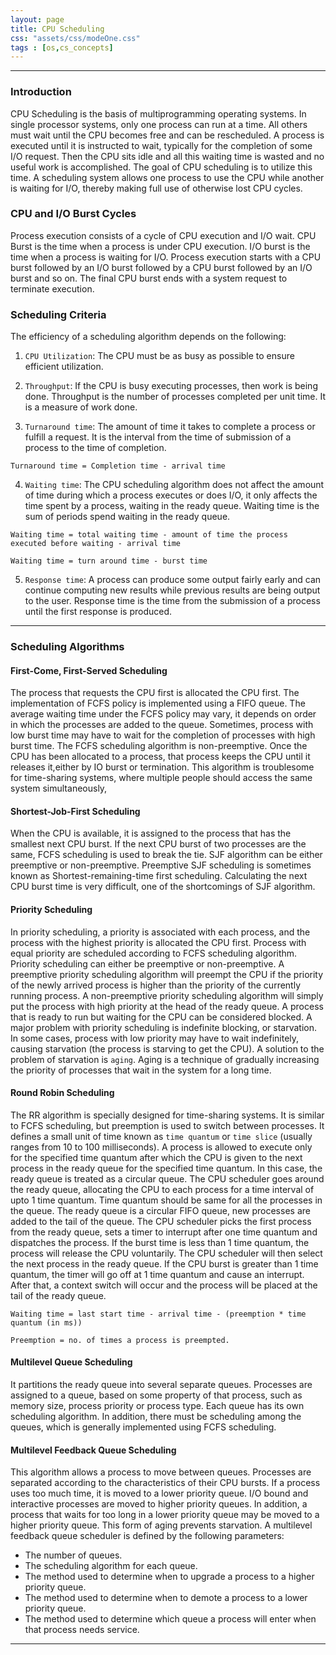 ```yaml
---
layout: page
title: CPU Scheduling
css: "assets/css/modeOne.css"
tags : [os,cs_concepts]
---
```


<hr>

### Introduction

CPU Scheduling is the basis of multiprogramming operating systems. In single processor systems, only one process can run at a time. All others must wait until the CPU becomes free and can be rescheduled. A process is executed until it is instructed to wait, typically for the completion of some I/O request. Then the CPU sits idle and all this waiting time is wasted and no useful work is accomplished. The goal of CPU scheduling is to utilize this time. A scheduling system allows one process to use the CPU while another is waiting for I/O, thereby making full use of otherwise lost CPU cycles.

### CPU and I/O Burst Cycles
Process execution consists of a cycle of CPU execution and I/O wait. CPU Burst is the time when a process is under CPU execution. I/O burst is the time when a process is waiting for I/O. Process execution starts with a CPU burst followed by an I/O burst followed by a CPU burst followed by an I/O burst and so on. The final CPU burst ends with a system request to terminate execution.

### Scheduling Criteria
The efficiency of a scheduling algorithm depends on the following:

1. `CPU Utilization`: The CPU must be as busy as possible to ensure efficient utilization.

2. `Throughput`: If the CPU is busy executing processes, then work is being done. Throughput is the number of processes completed per unit time. It is a measure of work done.

3. `Turnaround time`: The amount of time it takes to complete a process or fulfill a request. It is the interval from the time of submission of a process to the time of completion.
```
Turnaround time = Completion time - arrival time
```

4. `Waiting time`: The CPU scheduling algorithm does not affect the amount of time during which a process executes or does I/O, it only affects the time spent by a process, waiting in the ready queue. Waiting time is the sum of periods spend waiting in the ready queue.
```
Waiting time = total waiting time - amount of time the process executed before waiting - arrival time

Waiting time = turn around time - burst time
```

5. `Response time`: A process can produce some output fairly early and can continue computing new results while previous results are being output to the user. Response time is the time from the submission of a process until the first response is produced.

<hr>

### Scheduling Algorithms

#### First-Come, First-Served Scheduling
The process that requests the CPU first is allocated the CPU first. The implementation of FCFS policy is implemented using a FIFO queue. The average waiting time under the FCFS policy may vary, it depends on order in which the processes are added to the queue. Sometimes, process with low burst time may have to wait for the completion of processes with high burst time. The FCFS scheduling algorithm is non-preemptive. Once the CPU has been allocated to a process, that process keeps the CPU until it releases it,either by IO burst or termination. This algorithm is troublesome for time-sharing systems, where multiple people should access the same system simultaneously, 

#### Shortest-Job-First Scheduling
When the CPU is available, it is assigned to the process that has the smallest next CPU burst. If the next CPU burst of two processes are the same, FCFS scheduling is used to break the tie. SJF algorithm can be either preemptive or non-preemptive. Preemptive SJF scheduling is sometimes known as Shortest-remaining-time first scheduling. Calculating the next CPU burst time is very difficult, one of the shortcomings of SJF algorithm.

#### Priority Scheduling
In priority scheduling, a priority is associated with each process, and the process with the highest priority is allocated the CPU first. Process with equal priority are scheduled according to FCFS scheduling algorithm. Priority scheduling can either be preemptive or non-preemptive. A preemptive priority scheduling algorithm will preempt the CPU if the priority of the newly arrived process is higher than the priority of the currently running process. A non-preemptive priority scheduling algorithm will simply put the process with high priority at the head of the ready queue.
A process that is ready to run but waiting for the CPU can be considered blocked. A major problem with priority scheduling is indefinite blocking, or starvation. In some cases, process with low priority may have to wait indefinitely, causing starvation (the process is starving to get the CPU). A solution to the problem of starvation is `aging`. Aging is a technique of gradually increasing the priority of processes that wait in the system for a long time.

#### Round Robin Scheduling
The RR algorithm is specially designed for time-sharing systems. It is similar to FCFS scheduling, but preemption is used to switch between processes. It defines a small unit of time known as `time quantum` or `time slice` (usually ranges from 10 to 100 milliseconds). A process is allowed to execute only for the specified time quantum after which the CPU is given to the next process in the ready queue for the specified time quantum. In this case, the ready queue is treated as a circular queue. The CPU scheduler goes around the ready queue, allocating the CPU to each process for a time interval of upto 1 time quantum. Time quantum should be same for all the processes in the queue. The ready queue is a circular FIFO queue, new processes are added to the tail of the queue. The CPU scheduler picks the first process from the ready queue, sets a timer to interrupt after one time quantum and dispatches the process. If the burst time is less than 1 time quantum, the process will release the CPU voluntarily. The CPU scheduler will then select the next process in the ready queue. If the CPU burst is greater than 1 time quantum, the timer will go off at 1 time quantum and cause an interrupt. After that, a context switch will occur and the process will be placed at the tail of the ready queue.

```
Waiting time = last start time - arrival time - (preemption * time quantum (in ms))

Preemption = no. of times a process is preempted.
```

#### Multilevel Queue Scheduling
It partitions the ready queue into several separate queues. Processes are assigned to a queue, based on some property of that process, such as memory size, process priority or process type. Each queue has its own scheduling algorithm. In addition, there must be scheduling among the queues, which is generally implemented using FCFS scheduling.

#### Multilevel Feedback Queue Scheduling
This algorithm allows a process to move between queues. Processes are separated according to the characteristics of their CPU bursts. If a process uses too much time, it is moved to a lower priority queue. I/O bound and interactive processes are moved to higher priority queues. In addition, a process that waits for too long in a lower priority queue may be moved to a higher priority queue. This form of aging prevents starvation. A multilevel feedback queue scheduler is defined by the following parameters:
- The number of queues.
- The scheduling algorithm for each queue.
- The method used to determine when to upgrade a process to a higher priority queue.
- The method used to determine when to demote a process to a lower priority queue.
- The method used to determine which queue a process will enter when that process needs service.
<hr>